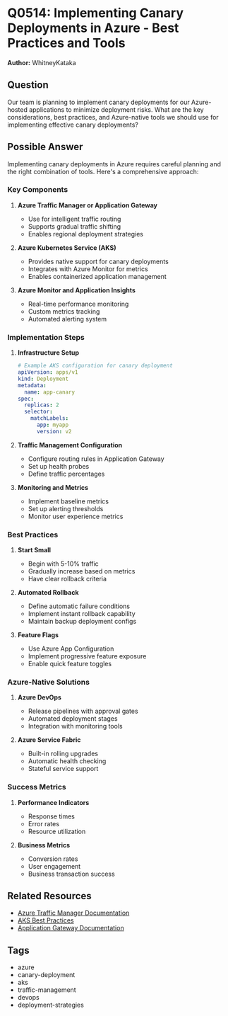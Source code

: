 # Q0514: Implementing Canary Deployments in Azure - Best Practices and Tools

**Author:** WhitneyKataka

## Question
Our team is planning to implement canary deployments for our Azure-hosted applications to minimize deployment risks. What are the key considerations, best practices, and Azure-native tools we should use for implementing effective canary deployments?

## Possible Answer
Implementing canary deployments in Azure requires careful planning and the right combination of tools. Here's a comprehensive approach:

### Key Components

1. **Azure Traffic Manager or Application Gateway**
   - Use for intelligent traffic routing
   - Supports gradual traffic shifting
   - Enables regional deployment strategies

2. **Azure Kubernetes Service (AKS)**
   - Provides native support for canary deployments
   - Integrates with Azure Monitor for metrics
   - Enables containerized application management

3. **Azure Monitor and Application Insights**
   - Real-time performance monitoring
   - Custom metrics tracking
   - Automated alerting system

### Implementation Steps

1. **Infrastructure Setup**
   ```yaml
   # Example AKS configuration for canary deployment
   apiVersion: apps/v1
   kind: Deployment
   metadata:
     name: app-canary
   spec:
     replicas: 2
     selector:
       matchLabels:
         app: myapp
         version: v2
   ```

2. **Traffic Management Configuration**
   - Configure routing rules in Application Gateway
   - Set up health probes
   - Define traffic percentages

3. **Monitoring and Metrics**
   - Implement baseline metrics
   - Set up alerting thresholds
   - Monitor user experience metrics

### Best Practices

1. **Start Small**
   - Begin with 5-10% traffic
   - Gradually increase based on metrics
   - Have clear rollback criteria

2. **Automated Rollback**
   - Define automatic failure conditions
   - Implement instant rollback capability
   - Maintain backup deployment configs

3. **Feature Flags**
   - Use Azure App Configuration
   - Implement progressive feature exposure
   - Enable quick feature toggles

### Azure-Native Solutions

1. **Azure DevOps**
   - Release pipelines with approval gates
   - Automated deployment stages
   - Integration with monitoring tools

2. **Azure Service Fabric**
   - Built-in rolling upgrades
   - Automatic health checking
   - Stateful service support

### Success Metrics

1. **Performance Indicators**
   - Response times
   - Error rates
   - Resource utilization

2. **Business Metrics**
   - Conversion rates
   - User engagement
   - Business transaction success

## Related Resources
- [Azure Traffic Manager Documentation](https://docs.microsoft.com/azure/traffic-manager/)
- [AKS Best Practices](https://docs.microsoft.com/azure/aks/best-practices)
- [Application Gateway Documentation](https://docs.microsoft.com/azure/application-gateway/)

## Tags
- azure
- canary-deployment
- aks
- traffic-management
- devops
- deployment-strategies